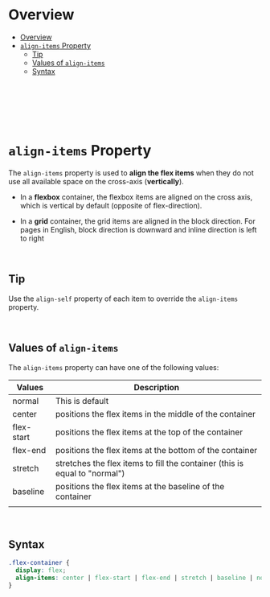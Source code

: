# Overview

- [Overview](#overview)
- [`align-items` Property](#align-items-property)
  - [Tip](#tip)
  - [Values of `align-items`](#values-of-align-items)
  - [Syntax](#syntax)

&nbsp;

&nbsp;

&nbsp;

# `align-items` Property

The `align-items` property is used to **align the flex items** when they do not use all available space on the cross-axis (**vertically**).

- In a **flexbox** container, the flexbox items are aligned on the cross axis, which is vertical by default (opposite of flex-direction).

- In a **grid** container, the grid items are aligned in the block direction. For pages in English, block direction is downward and inline direction is left to right

&nbsp;

## Tip

Use the `align-self` property of each item to override the `align-items` property.

&nbsp;

## Values of `align-items`

The `align-items` property can have one of the following values:

| Values     | Description                                                                |
| ---------- | -------------------------------------------------------------------------- |
| normal     | This is default                                                            |
| center     | positions the flex items in the middle of the container                    |
| flex-start | positions the flex items at the top of the container                       |
| flex-end   | positions the flex items at the bottom of the container                    |
| stretch    | stretches the flex items to fill the container (this is equal to "normal") |
| baseline   | positions the flex items at the baseline of the container                  |
|            |                                                                            |

&nbsp;

## Syntax

```css
.flex-container {
  display: flex;
  align-items: center | flex-start | flex-end | stretch | baseline | normal;
}
```

&nbsp;

&nbsp;
